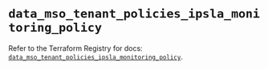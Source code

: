# `data_mso_tenant_policies_ipsla_monitoring_policy`

Refer to the Terraform Registry for docs: [`data_mso_tenant_policies_ipsla_monitoring_policy`](https://registry.terraform.io/providers/ciscodevnet/mso/1.5.3/docs/data-sources/tenant_policies_ipsla_monitoring_policy).
